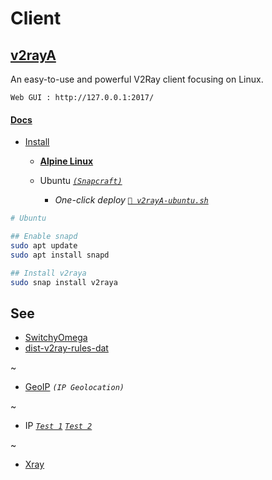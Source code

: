 
# Client


## [v2rayA](https://v2raya.org/)

An easy-to-use and powerful V2Ray client focusing on Linux.

`Web GUI : http://127.0.0.1:2017/`

#### [Docs](https://v2raya.org/docs/)

- [Install](https://v2raya.org/docs/prologue/installation/)

  - [**Alpine Linux**](https://v2raya.org/docs/prologue/installation/alpine/)

  - Ubuntu [*`(Snapcraft)`*](https://snapcraft.io/v2raya)

    - *One-click deploy* [*`🚀 v2rayA-ubuntu.sh`*](v2rayA-ubuntu.sh)

```sh
# Ubuntu

## Enable snapd
sudo apt update
sudo apt install snapd

## Install v2raya
sudo snap install v2raya
```


## See

- [SwitchyOmega](https://github.com/FelisCatus/SwitchyOmega)
- [dist-v2ray-rules-dat](https://github.com/v2rayA/dist-v2ray-rules-dat)

~

- [GeoIP](https://www.maxmind.com/) *`(IP Geolocation)`*

~

- IP [*`Test 1`*](http://ip111.cn) [*`Test 2`*](http://ip125.com/)

~

- [Xray](https://github.com/XTLS/Xray-core#gui-clients)
